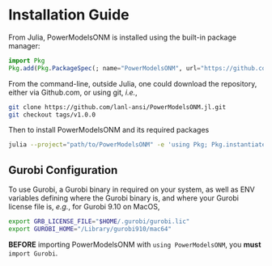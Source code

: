 # Installation Guide

From Julia, PowerModelsONM is installed using the built-in package manager:

```julia
import Pkg
Pkg.add(Pkg.PackageSpec(; name="PowerModelsONM", url="https://github.com/lanl-ansi/PowerModelsONM.jl", rev="v1.0.0"))
```

From the command-line, outside Julia, one could download the repository, either via Github.com, or using git, _i.e._,

```sh
git clone https://github.com/lanl-ansi/PowerModelsONM.jl.git
git checkout tags/v1.0.0
```

Then to install PowerModelsONM and its required packages

```sh
julia --project="path/to/PowerModelsONM" -e 'using Pkg; Pkg.instantiate(); Pkg.precompile();'
```

## Gurobi Configuration

To use Gurobi, a Gurobi binary in required on your system, as well as ENV variables defining where the Gurobi binary is, and where your Gurobi license file is, _e.g._, for Gurobi 9.10 on MacOS,

```sh
export GRB_LICENSE_FILE="$HOME/.gurobi/gurobi.lic"
export GUROBI_HOME="/Library/gurobi910/mac64"
```

__BEFORE__ importing PowerModelsONM with `using PowerModelsONM`, you __must__ `import Gurobi`.
